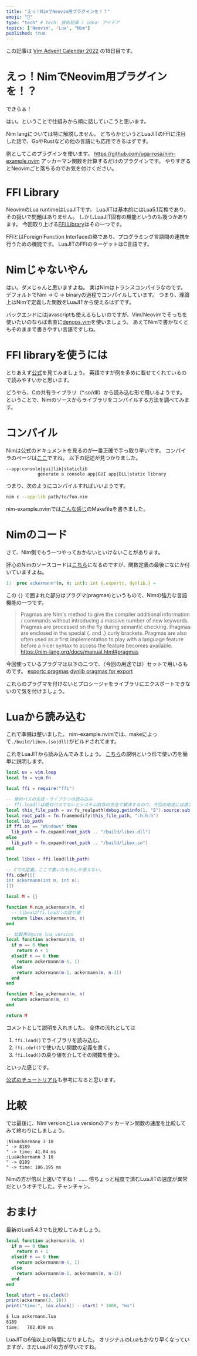 ```yaml
---
title: "えっ！NimでNeovim用プラグインを！？"
emoji: "👑"
type: "tech" # tech: 技術記事 / idea: アイデア
topics: ['Neovim', 'Lua', "Nim"]
published: true
---
```


この記事は [Vim Advent Calendar 2022](https://qiita.com/advent-calendar/2022/vim) の18日目です。

# えっ！NimでNeovim用プラグインを！？

できらぁ！

はい。ということで仕組みから順に話していこうと思います。

Nim langについては特に解説しません。
どちらかというとLuaJITのFFIに注目した話で、GoやRustなどの他の言語にも応用できるはずです。

例としてこのプラグインを使います。
https://github.com/uga-rosa/nim-example.nvim
アッカーマン関数を計算するだけのプラグインです。
やりすぎるとNeovimごと落ちるのでお気を付けください。

# FFI Library

NeovimのLua runtimeはLuaJITです。
LuaJITは基本的にはLua5.1互換であり、その扱いで問題はありません。
しかしLuaJIT固有の機能というのも幾つかあります。
今回取り上げる[FFI Library](https://luajit.org/ext_ffi.html)はその一つです。

FFIとはForeign Function Interfaceの略であり、プログラミング言語間の連携を行うための機能です。
LuaJITのFFIのターゲットはC言語です。

# Nimじゃないやん

はい。ダメじゃんと思いますよね。
実はNimはトランスコンパイラなのです。
デフォルトでNim -> C -> binaryの過程でコンパイルしています。
つまり、理論上はNimで定義した関数をLuaJITから使えるはずです。

バックエンドにはjavascriptも使えるらしいのですが、Vim/Neovimでそっちを使いたいのならば素直に[denops.vim](https://github.com/vim-denops/denops.vim)を使いましょう。
あえてNimで書かなくともそのままで書きやすい言語ですしね。

# FFI libraryを使うには

とりあえず[公式](https://luajit.org/ext_ffi.html)を見てみましょう。
英語ですが例を多めに載せてくれているので読みやすいかと思います。

どうやら、Cの共有ライブラリ（*.so/dll）から読み込む形で用いるようです。
ということで、Nimのソースからライブラリをコンパイルする方法を調べてみます。

# コンパイル

Nimは公式のドキュメントを見るのが一番正確で手っ取り早いです。
コンパイラのページは[ここ](https://nim-lang.org/docs/nimc.html)ですね。
以下の記述が見つかりました。

```
--app:console|gui|lib|staticlib
            generate a console app|GUI app|DLL|static library
```

つまり、次のようにコンパイルすればいいようです。

```sh
nim c --app:lib path/to/foo.nim
```

nim-example.nvimでは[こんな感じ](https://github.com/uga-rosa/nim-example.nvim/blob/main/Makefile)のMakefileを書きました。

# Nimのコード

さて、Nim側でもう一つやっておかないといけないことがあります。

肝心のNimのソースコードは[こちら](https://github.com/uga-rosa/nim-example.nvim/blob/main/src/example.nim)になるのですが、関数定義の最後になにか付いていますよね。

```nim
1|  proc ackermann*(m, n: int): int {.exportc, dynlib.} =
```

この `{}` で囲まれた部分はプラグマ(pragmas)というもので、Nimの強力な言語機能の一つです。

> Pragmas are Nim's method to give the compiler additional information / commands without introducing a massive number of new keywords. Pragmas are processed on the fly during semantic checking. Pragmas are enclosed in the special {. and .} curly brackets. Pragmas are also often used as a first implementation to play with a language feature before a nicer syntax to access the feature becomes available.
https://nim-lang.org/docs/manual.html#pragmas

今回使っているプラグマは以下の二つで、（今回の用途では）セットで用いるものです。
[exportc pragmas](https://nim-lang.org/docs/manual.html#foreign-function-interface-exportc-pragma)
[dynlib pragmas for export](https://nim-lang.org/docs/manual.html#foreign-function-interface-dynlib-pragma-for-export)

これらのプラグマを付けないとプロシージャをライブラリにエクスポートできないので気を付けましょう。

# Luaから読み込む

これで準備は整いました。
nim-example.nvimでは、makeによって`./build/libex.(so|dll)`がビルドされてます。

これをLuaJITから読み込んでみましょう。
[こちら](https://github.com/uga-rosa/nim-example.nvim/blob/main/lua/nim-example/init.lua)の説明という形で使い方を簡単に説明します。

```lua
local uv = vim.loop
local fn = vim.fn

local ffi = require("ffi")

-- 絶対パスの生成・ライブラリの読み込み
-- ffi.load()は絶対パスでないとシステム依存の方法で解決するので、今回の用途には適さない。
local this_file_path = uv.fs_realpath(debug.getinfo(1, "S").source:sub(2))
local root_path = fn.fnamemodify(this_file_path, ":h:h:h")
local lib_path
if ffi.os == "Windows" then
  lib_path = fn.expand(root_path .. "/build/libex.dll")
else
  lib_path = fn.expand(root_path .. "/build/libex.so")
end

local libex = ffi.load(lib_path)

-- Cでの定義。ここで書いたものしか使えない。
ffi.cdef([[
int ackermann(int m, int n);
]])

local M = {}

function M.nim_ackermann(m, n)
  -- libexはffi.load()の戻り値
  return libex.ackermann(m, n)
end

-- 比較用のpure lua version
local function ackermann(m, n)
  if m == 0 then
    return n + 1
  elseif n == 0 then
    return ackermann(m-1, 1)
  else
    return ackermann(m-1, ackermann(m, n-1))
  end
end

function M.lua_ackermann(m, n)
  return ackermann(m, n)
end

return M
```

コメントとして説明を入れました。
全体の流れとしては

1. `ffi.load()`でライブラリを読み込む。
2. `ffi.cdef()`で使いたい関数の定義を書く。
3. `ffi.load()`の戻り値を介してその関数を使う。

といった感じです。

[公式のチュートリアル](https://luajit.org/ext_ffi_tutorial.html)も参考になると思います。

# 比較

では最後に、Nim versionとLua versionのアッカーマン関数の速度を比較してみて終わりにしましょう。

```vim
:NimAckermann 3 10
" -> 8189
" -> time: 41.04 ms
:LuaAckermann 3 10
" -> 8189
" -> time: 106.195 ms
```

Nimの方が倍以上速いですね！
......
倍ちょっと程度で済むLuaJITの速度が異常だというオチでした。チャンチャン。

# おまけ

最新のLua5.4.3でも比較してみましょう。

```lua:ackermann.lua
local function ackermann(m, n)
  if m == 0 then
    return n + 1
  elseif n == 0 then
    return ackermann(m-1, 1)
  else
    return ackermann(m-1, ackermann(m, n-1))
  end
end

local start = os.clock()
print(ackermann(3, 10))
print("time:", (os.clock() - start) * 1000, "ms")
```

```sh
$ lua ackermann.lua
8189
time:   702.039 ms
```

LuaJITの6倍以上の時間になりました。
オリジナルのLuaもかなり早くなっていますが、まだLuaJITの方が早いですね。
